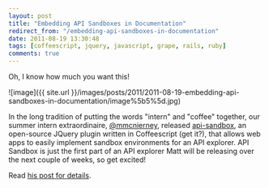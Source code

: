 ```yaml
---
layout: post
title: "Embedding API Sandboxes in Documentation"
redirect_from: "/embedding-api-sandboxes-in-documentation"
date: 2011-08-19 13:30:48
tags: [coffeescript, jquery, javascript, grape, rails, ruby]
comments: true
---
```

Oh, I know how much you want this!

![image]({{ site.url }}/images/posts/2011/2011-08-19-embedding-api-sandboxes-in-documentation/image%5b5%5d.jpg)

In the long tradition of putting the words "intern" and "coffee" together, our summer intern extraordinaire, [@mmcnierney](https://twitter.com/#!/mmcnierney), released [api-sandbox](https://github.com/mmcnierney14/api-sandbox), an open-source JQuery plugin written in Coffeescript (get it?), that allows web apps to easily implement sandbox environments for an API explorer. API Sandbox is just the first part of an API explorer Matt will be releasing over the next couple of weeks, so get excited!

Read [his post for details](http://mattmcnierney.wordpress.com/2011/08/18/embedding-api-sandboxes-in-documentation/).


